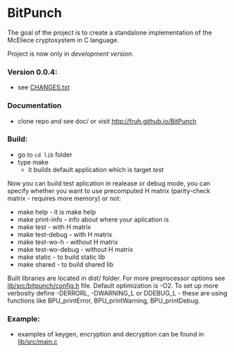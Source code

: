 BitPunch
========

The goal of the project is to create a standalone implementation of the McEliece cryptosystem in C language.

Project is now only in *development version*.

### Version 0.0.4:
  - see [CHANGES.txt](CHANGES.txt)

### Documentation
  - clone repo and see doc/ or visit http://fruh.github.io/BitPunch

### Build:
  - go to `cd lib` folder
  - type make
    - it builds default application which is target *test*
  
  Now you can build test aplication in realease or debug mode, you can specify whether you want to use precomputed H  matrix (parity-check matrix - requires more memory) or not:
  - make help - it is make help
  - make print-info - info about where your aplication is
  - make test - with H matrix
  - make test-debug - with H matrix
  - make test-wo-h - without H matrix
  - make test-wo-debug - without H matrix
  - make static - to build static lib
  - make shared - to build shared lib

  Built libraries are located in dist/ folder. For more preprocessor options see [lib/src/bitpunch/config.h](lib/src/bitpunch/config.h) file.
  Default optimization is -O2. To set up more verbosity define -DERRORL, -DWARNING_L or DDEBUG_L - these are using functions like BPU_printError, BPU_printWarning, BPU_printDebug.

### Example:
  - examples of keygen, encryption and decryption can be found in [lib/src/main.c](lib/src/main.c) 
